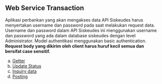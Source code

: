 ## Web Service Transaction
Aplikasi perbankan yang akan mengakses data API Siskeudes harus menyertakan username dan password pada saat melakukan request data. Username dan password dalam API Siskeudes ini menggunakan username dan password yang ada dalam database siskeudes dengan level Administrator. Model authentikasi menggunakan basic authentication. <strong>Request body yang dikirim oleh client harus huruf kecil semua dan bersifat case sensitif. </strong>
<ol type='a'>
<li>
<a href="https://github.com/rioda78/DokCmsSiskeudes/blob/main/dokumen/API/getter.md">Getter</a>
</li>
<li><a href="https://github.com/rioda78/DokCmsSiskeudes/blob/main/dokumen/API/updatestatus.md">Update Status</a></li>
<li><a href="https://github.com/rioda78/DokCmsSiskeudes/blob/main/dokumen/API/inquirydata.md">Inquiry data</a></li>
<li><a href="https://github.com/rioda78/DokCmsSiskeudes/blob/main/dokumen/API/postig.md">Posting</a></li>
</ol>